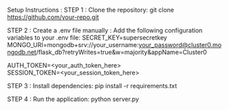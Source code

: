 Setup Instructions :
STEP 1 : Clone the repository: git clone https://github.com/your-repo.git

STEP 2 : Create a .env file manually : 
Add the following configuration variables to your .env file:
SECRET_KEY=supersecretkey
MONGO_URI=mongodb+srv://your_username:your_password@cluster0.mongodb.net/flask_db?retryWrites=true&w=majority&appName=Cluster0

AUTH_TOKEN=<your_auth_token_here>  
SESSION_TOKEN=<your_session_token_here>   

STEP 3 : Install dependencies: pip install -r requirements.txt

STEP 4 : Run the application: python server.py
